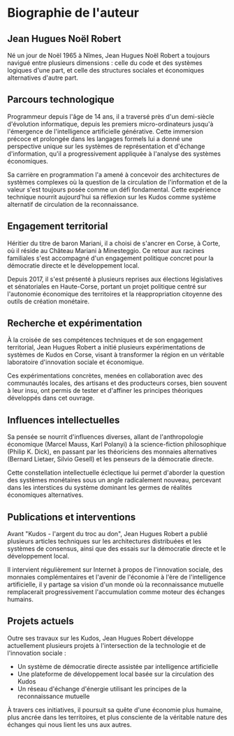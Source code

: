 # Biographie de l'auteur

## Jean Hugues Noël Robert

Né un jour de Noël 1965 à Nîmes, Jean Hugues Noël Robert a toujours navigué entre plusieurs dimensions : celle du code et des systèmes logiques d'une part, et celle des structures sociales et économiques alternatives d'autre part.

## Parcours technologique

Programmeur depuis l'âge de 14 ans, il a traversé près d'un demi-siècle d'évolution informatique, depuis les premiers micro-ordinateurs jusqu'à l'émergence de l'intelligence artificielle générative. Cette immersion précoce et prolongée dans les langages formels lui a donné une perspective unique sur les systèmes de représentation et d'échange d'information, qu'il a progressivement appliquée à l'analyse des systèmes économiques.

Sa carrière en programmation l'a amené à concevoir des architectures de systèmes complexes où la question de la circulation de l'information et de la valeur s'est toujours posée comme un défi fondamental. Cette expérience technique nourrit aujourd'hui sa réflexion sur les Kudos comme système alternatif de circulation de la reconnaissance.

## Engagement territorial

Héritier du titre de baron Mariani, il a choisi de s'ancrer en Corse, à Corte, où il réside au Château Mariani à Minesteggio. Ce retour aux racines familiales s'est accompagné d'un engagement politique concret pour la démocratie directe et le développement local.

Depuis 2017, il s'est présenté à plusieurs reprises aux élections législatives et sénatoriales en Haute-Corse, portant un projet politique centré sur l'autonomie économique des territoires et la réappropriation citoyenne des outils de création monétaire.

## Recherche et expérimentation

À la croisée de ses compétences techniques et de son engagement territorial, Jean Hugues Robert a initié plusieurs expérimentations de systèmes de Kudos en Corse, visant à transformer la région en un véritable laboratoire d'innovation sociale et économique.

Ces expérimentations concrètes, menées en collaboration avec des communautés locales, des artisans et des producteurs corses, bien souvent à leur insu, ont permis de tester et d'affiner les principes théoriques développés dans cet ouvrage.

## Influences intellectuelles

Sa pensée se nourrit d'influences diverses, allant de l'anthropologie économique (Marcel Mauss, Karl Polanyi) à la science-fiction philosophique (Philip K. Dick), en passant par les théoriciens des monnaies alternatives (Bernard Lietaer, Silvio Gesell) et les penseurs de la démocratie directe.

Cette constellation intellectuelle éclectique lui permet d'aborder la question des systèmes monétaires sous un angle radicalement nouveau, percevant dans les interstices du système dominant les germes de réalités économiques alternatives.

## Publications et interventions

Avant "Kudos - l'argent du troc au don", Jean Hugues Robert a publié plusieurs articles techniques sur les architectures distribuées et les systèmes de consensus, ainsi que des essais sur la démocratie directe et le développement local.

Il intervient régulièrement sur Internet à propos de l'innovation sociale, des monnaies complémentaires et l'avenir de l'économie à l'ère de l'intelligence artificielle, il y partage sa vision d'un monde où la reconnaissance mutuelle remplacerait progressivement l'accumulation comme moteur des échanges humains.

## Projets actuels

Outre ses travaux sur les Kudos, Jean Hugues Robert développe actuellement plusieurs projets à l'intersection de la technologie et de l'innovation sociale :
- Un système de démocratie directe assistée par intelligence artificielle
- Une plateforme de développement local basée sur la circulation des Kudos
- Un réseau d'échange d'énergie utilisant les principes de la reconnaissance mutuelle

À travers ces initiatives, il poursuit sa quête d'une économie plus humaine, plus ancrée dans les territoires, et plus consciente de la véritable nature des échanges qui nous lient les uns aux autres.